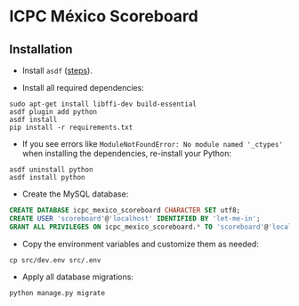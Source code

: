 # ICPC México Scoreboard

## Installation

- Install `asdf` ([steps](https://asdf-vm.com/guide/getting-started.html)).

- Install all required dependencies:
```shell
sudo apt-get install libffi-dev build-essential
asdf plugin add python
asdf install
pip install -r requirements.txt
```

- If you see errors like `ModuleNotFoundError: No module named '_ctypes'` when installing the dependencies, re-install your Python:
```shell
asdf uninstall python
asdf install python
```

- Create the MySQL database:
```sql
CREATE DATABASE icpc_mexico_scoreboard CHARACTER SET utf8;
CREATE USER 'scoreboard'@'localhost' IDENTIFIED BY 'let-me-in';
GRANT ALL PRIVILEGES ON icpc_mexico_scoreboard.* TO 'scoreboard'@'localhost';
```

- Copy the environment variables and customize them as needed:
```shell
cp src/dev.env src/.env
```

- Apply all database migrations:
```shell
python manage.py migrate
```
